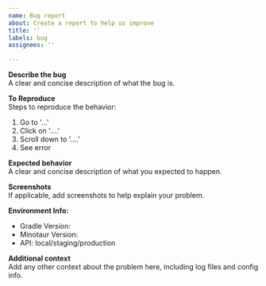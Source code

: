 ```yaml
---
name: Bug report
about: Create a report to help us improve
title: ''
labels: bug
assignees: ''

---
```


**Describe the bug**    
A clear and concise description of what the bug is.

**To Reproduce**    
Steps to reproduce the behavior:
1. Go to '...'
2. Click on '....'
3. Scroll down to '....'
4. See error

**Expected behavior**    
A clear and concise description of what you expected to happen.

**Screenshots**    
If applicable, add screenshots to help explain your problem.

**Environment Info:**    
 - Gradle Version: 
 - Minotaur Version:
 - API: local/staging/production

**Additional context**    
Add any other context about the problem here, including log files and config info.
